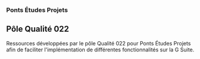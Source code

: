 ### Ponts Études Projets
## Pôle Qualité 022

Ressources développées par le pôle Qualité 022 pour Ponts Études Projets afin de faciliter l'implémentation de différentes fonctionnalités sur la G Suite.
